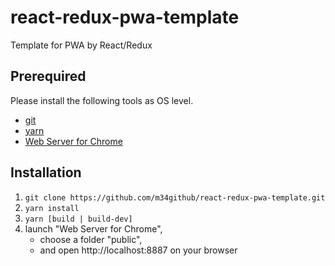 # react-redux-pwa-template
Template for PWA by React/Redux

## Prerequired
Please install the following tools as OS level.
- [git](https://git-scm.com/)
- [yarn](https://yarnpkg.com/)
- [Web Server for Chrome](https://chrome.google.com/webstore/detail/web-server-for-chrome/ofhbbkphhbklhfoeikjpcbhemlocgigb)

## Installation
1. `git clone https://github.com/m34github/react-redux-pwa-template.git`
1. `yarn install`
1. `yarn [build | build-dev]`
1. launch "Web Server for Chrome",
    - choose a folder "public",
    - and open http://localhost:8887 on your browser

